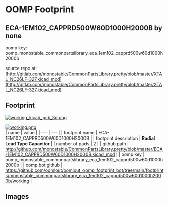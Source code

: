 # OOMP Footprint  
## ECA-1EM102_CAPPRD500W60D1000H2000B  by none  
  
oomp key: oomp_monostable_commonpartslibrary_eca_1em102_capprd500w60d1000h2000b  
  
source repo at: [http://gitlab.com/monostable/CommonPartsLibrary.pretty/blob/master/XTAL_NC26LF-327.kicad_mod](http://gitlab.com/monostable/CommonPartsLibrary.pretty/blob/master/XTAL_NC26LF-327.kicad_mod)  
## Footprint  
  
[![working_kicad_pcb_3d.png](working_kicad_pcb_3d_600.png)](working_kicad_pcb_3d.png)  
  
[![working.png](working_600.png)](working.png)  
| name | value | 
| --- | --- | 
| footprint name | ECA-1EM102_CAPPRD500W60D1000H2000B | 
| footprint description | <b>Radial Lead Type Capacitor</b> | 
| number of pads | 2 | 
| github path | http://github.com/monostable/CommonPartsLibrary.pretty/blob/master/ECA-1EM102_CAPPRD500W60D1000H2000B.kicad_mod | 
| oomp key | oomp_monostable_commonpartslibrary_eca_1em102_capprd500w60d1000h2000b | 
| oomp bot github | https://github.com/oomlout/oomlout_oomp_footprint_bot/tree/main/footprints/monostable_commonpartslibrary_eca_1em102_capprd500w60d1000h2000b/working | 
## Images  
